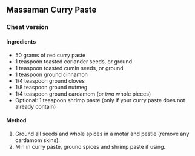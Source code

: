 ## Massaman Curry Paste

### Cheat version

#### Ingredients

* 50 grams of red curry paste
* 1 teaspoon toasted coriander seeds, or ground
* 1 teaspoon toasted cumin seeds, or ground
* 1 teaspoon ground cinnamon
* 1/4 teaspoon ground cloves
* 1/8 teaspoon ground nutmeg
* 1/4 teaspoon ground cardamom (or two whole pieces)
* Optional: 1 teaspoon shrimp paste (only if your curry paste does not already contain)


#### Method

1. Ground all seeds and whole spices in a motar and pestle (remove any cardamom skins).
1. Min in curry paste, ground spices and shrimp paste if using.
